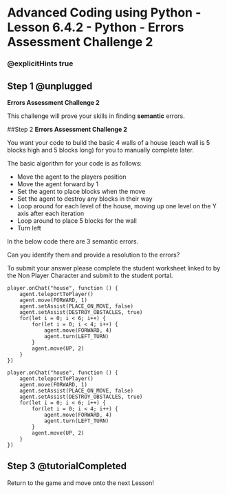 # Advanced Coding using Python - Lesson 6.4.2 - Python - Errors Assessment Challenge 2

### @explicitHints true

## Step 1 @unplugged
**Errors Assessment Challenge 2**

This challenge will prove your skills in finding **semantic** errors.

##Step 2 
**Errors Assessment Challenge 2**

You want your code to build the basic 4 walls of a house (each wall is 5 blocks high and 5 blocks long) for you to manually complete later.

The basic algorithm for your code is as follows:

- Move the agent to the players position 
- Move the agent forward by 1
- Set the agent to place blocks when the move
- Set the agent to destroy any blocks in their way
- Loop around for each level of the house, moving up one level on the Y axis after each iteration
- Loop around to place 5 blocks for the wall
- Turn left

In the below code there are 3 semantic errors.

Can you identify them and provide a resolution to the errors?

To submit your answer please complete the student worksheet linked to by the Non Player Character and submit to the student portal.
```template
player.onChat("house", function () {
    agent.teleportToPlayer()
    agent.move(FORWARD, 1)
    agent.setAssist(PLACE_ON_MOVE, false)
    agent.setAssist(DESTROY_OBSTACLES, true)
    for(let i = 0; i < 6; i++) {
        for(let i = 0; i < 4; i++) {
            agent.move(FORWARD, 4)
            agent.turn(LEFT_TURN)
        }
        agent.move(UP, 2)
    }
})
```
```spy
player.onChat("house", function () {
    agent.teleportToPlayer()
    agent.move(FORWARD, 1)
    agent.setAssist(PLACE_ON_MOVE, false)
    agent.setAssist(DESTROY_OBSTACLES, true)
    for(let i = 0; i < 6; i++) {
        for(let i = 0; i < 4; i++) {
            agent.move(FORWARD, 4)
            agent.turn(LEFT_TURN)
        }
        agent.move(UP, 2)
    }
})
```
## Step 3 @tutorialCompleted
Return to the game and move onto the next Lesson!